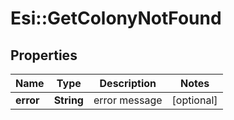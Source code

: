 # Esi::GetColonyNotFound

## Properties
Name | Type | Description | Notes
------------ | ------------- | ------------- | -------------
**error** | **String** | error message | [optional] 


